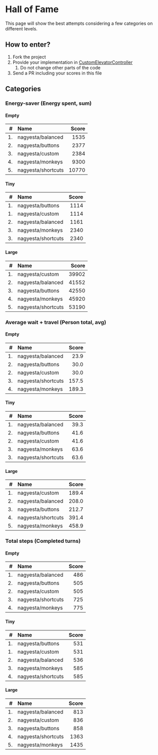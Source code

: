 # Hall of Fame

This page will show the best attempts considering a few categories on different levels.

## How to enter?

1. Fork the project 
2. Provide your implementation in [CustomElevatorController](src/main/java/com/github/nagyesta/demo/nla/state/control/CustomElevatorController.java)
   1. Do not change other parts of the code
3. Send a PR including your scores in this file
    
## Categories

### Energy-saver (Energy spent, sum)

#### Empty

| #  | Name               | Score |
| -: | :----------------- | ----: |
| 1. | nagyesta/balanced  |  1535 |
| 2. | nagyesta/buttons   |  2377 |
| 3. | nagyesta/custom    |  2384 |
| 4. | nagyesta/monkeys   |  9300 |
| 5. | nagyesta/shortcuts | 10770 |

#### Tiny

| #  | Name               | Score |
| -: | :----------------- | ----: |
| 1. | nagyesta/buttons   |  1114 |
| 1. | nagyesta/custom    |  1114 |
| 2. | nagyesta/balanced  |  1161 |
| 3. | nagyesta/monkeys   |  2340 |
| 3. | nagyesta/shortcuts |  2340 |

#### Large

| #  | Name               | Score |
| -: | :----------------- | ----: |
| 1. | nagyesta/custom    | 39902 |
| 2. | nagyesta/balanced  | 41552 |
| 3. | nagyesta/buttons   | 42550 |
| 4. | nagyesta/monkeys   | 45920 |
| 5. | nagyesta/shortcuts | 53190 |

### Average wait + travel (Person total, avg)

#### Empty

| #  | Name               | Score |
| -: | :----------------- | ----: |
| 1. | nagyesta/balanced  |  23.9 |
| 2. | nagyesta/buttons   |  30.0 |
| 2. | nagyesta/custom    |  30.0 |
| 3. | nagyesta/shortcuts | 157.5 |
| 4. | nagyesta/monkeys   | 189.3 |

#### Tiny

| #  | Name               | Score |
| -: | :----------------- | ----: |
| 1. | nagyesta/balanced  |  39.3 |
| 2. | nagyesta/buttons   |  41.6 |
| 2. | nagyesta/custom    |  41.6 |
| 3. | nagyesta/monkeys   |  63.6 |
| 3. | nagyesta/shortcuts |  63.6 |

#### Large

| #  | Name               | Score |
| -: | :----------------- | ----: |
| 1. | nagyesta/custom    | 189.4 |
| 2. | nagyesta/balanced  | 208.0 |
| 3. | nagyesta/buttons   | 212.7 |
| 4. | nagyesta/shortcuts | 391.4 |
| 5. | nagyesta/monkeys   | 458.9 |

### Total steps (Completed turns)

#### Empty

| #  | Name               | Score |
| -: | :----------------- | ----: |
| 1. | nagyesta/balanced  |   486 |
| 2. | nagyesta/buttons   |   505 |
| 2. | nagyesta/custom    |   505 |
| 3. | nagyesta/shortcuts |   725 |
| 4. | nagyesta/monkeys   |   775 |

#### Tiny

| #  | Name               | Score |
| -: | :----------------- | ----: |
| 1. | nagyesta/buttons   |   531 |
| 1. | nagyesta/custom    |   531 |
| 2. | nagyesta/balanced  |   536 |
| 3. | nagyesta/monkeys   |   585 |
| 4. | nagyesta/shortcuts |   585 |

#### Large

| #  | Name               | Score |
| -: | :----------------- | ----: |
| 1. | nagyesta/balanced  |   813 |
| 2. | nagyesta/custom    |   836 |
| 3. | nagyesta/buttons   |   858 |
| 4. | nagyesta/shortcuts |  1363 |
| 5. | nagyesta/monkeys   |  1435 |
